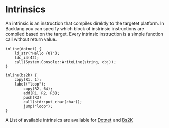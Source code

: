 # Intrinsics

An intrinsic is an instruction that compiles direktly to the targetet platform. In Backlang you can specify which block of instrinsic instructions are compiled based on the target. Every intrinsic instruction is a simple function call without return value.

```back
inline(dotnet) {
    ld_str("Hello {0}");
    ldc_i4(42);
    call(System.Console::WriteLine(string, obj));
}
```

```back
inline(bs2k) {
    copy(R1, 1);
    label("loop");
        copy(R2, 64);
        add(R1, R2, R3);
        push(R3)
        call(std::put_char(char));
        jump("loop");
}
```

A List of available intrinsics are available for [Dotnet](/docs/intrinsics_dotnet) and [Bs2K](/docs/intrinsics_bs2k)
